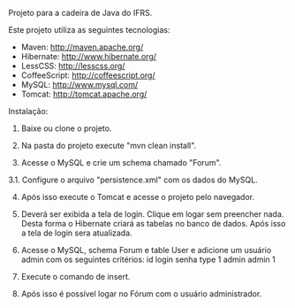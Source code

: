 Projeto para a cadeira de Java do IFRS.

Este projeto utiliza as seguintes tecnologias:

- Maven: http://maven.apache.org/
- Hibernate: http://www.hibernate.org/
- LessCSS: http://lesscss.org/
- CoffeeScript: http://coffeescript.org/
- MySQL: http://www.mysql.com/
- Tomcat: http://tomcat.apache.org/

Instalação:
1. Baixe ou clone o projeto.

2. Na pasta do projeto execute "mvn clean install".

3. Acesse o MySQL e crie um schema chamado "Forum".

3.1. Configure o arquivo "persistence.xml" com os dados do MySQL.

4. Após isso execute o Tomcat e acesse o projeto pelo navegador.

5. Deverá ser exibida a tela de login. Clique em logar sem preencher nada. Desta forma o Hibernate criará as tabelas no banco de dados. Após isso a tela de login sera atualizada.

6. Acesse o MySQL, schema Forum e table User e adicione um usuário admin com os seguintes critérios:
	id	login	senha	type
	1	admin	admin	1

7. Execute o comando de insert.

8. Após isso é possível logar no Fórum com o usuário administrador.
